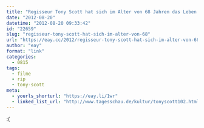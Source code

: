 ```yaml
---
title: "Regisseur Tony Scott hat sich im Alter von 68 Jahren das Leben genommen"
date: "2012-08-20"
datetime: "2012-08-20 09:33:42"
id: "22659"
slug: "regisseur-tony-scott-hat-sich-im-alter-von-68"
url: "https://eay.cc/2012/regisseur-tony-scott-hat-sich-im-alter-von-68/"
author: "eay"
format: "link"
categories:
  - 0815
tags:
  - filme
  - rip
  - tony-scott
meta:
  - yourls_shorturl: "https://eay.li/1wr"
  - linked_list_url: "http://www.tagesschau.de/kultur/tonyscott102.html"
---
```


:(
